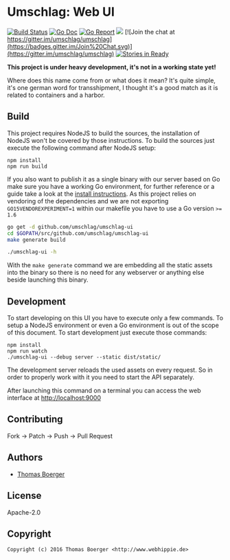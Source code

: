 # Umschlag: Web UI

[![Build Status](http://github.dronehippie.de/api/badges/umschlag/umschlag-ui/status.svg)](http://github.dronehippie.de/umschlag/umschlag-ui)
[![Go Doc](https://godoc.org/github.com/umschlag/umschlag-ui/server?status.svg)](http://godoc.org/github.com/umschlag/umschlag-ui/server)
[![Go Report](http://goreportcard.com/badge/github.com/umschlag/umschlag-ui)](http://goreportcard.com/report/github.com/umschlag/umschlag-ui)
[![](https://images.microbadger.com/badges/image/umschlag/umschlag-ui.svg)](http://microbadger.com/images/umschlag/umschlag-ui "Get your own image badge on microbadger.com")
[![Join the chat at https://gitter.im/umschlag/umschlag](https://badges.gitter.im/Join%20Chat.svg)](https://gitter.im/umschlag/umschlag)
[![Stories in Ready](https://badge.waffle.io/umschlag/umschlag-api.svg?label=ready&title=Ready)](http://waffle.io/umschlag/umschlag-api)

**This project is under heavy development, it's not in a working state yet!**

Where does this name come from or what does it mean? It's quite simple, it's one
german word for transshipment, I thought it's a good match as it is related to
containers and a harbor.


## Build

This project requires NodeJS to build the sources, the installation of NodeJS
won't be covered by those instructions. To build the sources just execute the
following command after NodeJS setup:

```
npm install
npm run build
```

If you also want to publish it as a single binary with our server based on Go
make sure you have a working Go environment, for further reference or a guide
take a look at the [install instructions](http://golang.org/doc/install.html).
As this project relies on vendoring of the dependencies and we are not
exporting `GO15VENDOREXPERIMENT=1` within our makefile you have to use a Go
version `>= 1.6`

```bash
go get -d github.com/umschlag/umschlag-ui
cd $GOPATH/src/github.com/umschlag/umschlag-ui
make generate build

./umschlag-ui -h
```

With the `make generate` command we are embedding all the static assets into the
binary so there is no need for any webserver or anything else beside launching
this binary.


## Development

To start developing on this UI you have to execute only a few commands. To setup
a NodeJS environment or even a Go environment is out of the scope of this
document. To start development just execute those commands:

```
npm install
npm run watch
./umschlag-ui --debug server --static dist/static/
```

The development server reloads the used assets on every request. So in order to
properly work with it you need to start the API separately.

After launching this command on a terminal you can access the web interface at
[http://localhost:9000](http://localhost:9000)


## Contributing

Fork -> Patch -> Push -> Pull Request


## Authors

* [Thomas Boerger](https://github.com/tboerger)


## License

Apache-2.0


## Copyright

```
Copyright (c) 2016 Thomas Boerger <http://www.webhippie.de>
```
